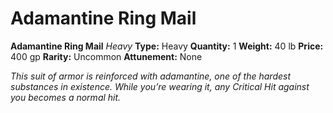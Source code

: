 # Adamantine Ring Mail

**Adamantine Ring Mail**
_Heavy_
**Type:** Heavy
**Quantity:** 1
**Weight:** 40 lb
**Price:** 400 gp
**Rarity:** Uncommon
**Attunement:** None

*This suit of armor is reinforced with adamantine, one of the hardest substances in existence. While you’re wearing it, any Critical Hit against you becomes a normal hit.*